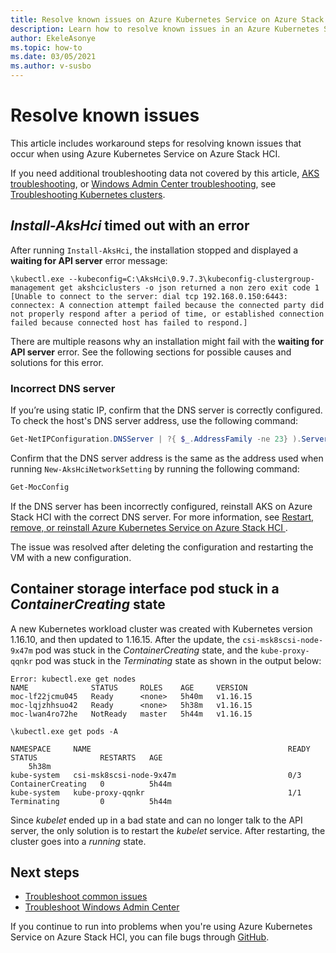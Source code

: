 ```yaml
---
title: Resolve known issues on Azure Kubernetes Service on Azure Stack HCI
description: Learn how to resolve known issues in an Azure Kubernetes Service (AKS) on Azure Stack HCI deployment.
author: EkeleAsonye
ms.topic: how-to
ms.date: 03/05/2021
ms.author: v-susbo
---
```


# Resolve known issues

This article includes workaround steps for resolving known issues that occur when using Azure Kubernetes Service on Azure Stack HCI.

If you need additional troubleshooting data not covered by this article, [AKS troubleshooting](./troubleshoot.md), or [Windows Admin Center troubleshooting](./troubleshoot-windows-admin-center.md), see [Troubleshooting Kubernetes clusters](https://kubernetes.io/docs/tasks/debug-application-cluster/troubleshooting/).

## _Install-AksHci_ timed out with an error

After running `Install-AksHci`, the installation stopped and displayed a **waiting for API server** error message:

```output
\kubectl.exe --kubeconfig=C:\AksHci\0.9.7.3\kubeconfig-clustergroup-management get akshciclusters -o json returned a non zero exit code 1 [Unable to connect to the server: dial tcp 192.168.0.150:6443: connectex: A connection attempt failed because the connected party did not properly respond after a period of time, or established connection failed because connected host has failed to respond.]
```

There are multiple reasons why an installation might fail with the **waiting for API server** error. See the following sections for possible causes and solutions for this error.

### Incorrect DNS server

If you’re using static IP, confirm that the DNS server is correctly configured. To check the host's DNS server address, use the following command:

```powershell
Get-NetIPConfiguration.DNSServer | ?{ $_.AddressFamily -ne 23} ).ServerAddresses
```

Confirm that the DNS server address is the same as the address used when running `New-AksHciNetworkSetting` by running the following command:

```powershell
Get-MocConfig
```

If the DNS server has been incorrectly configured, reinstall AKS on Azure Stack HCI with the correct DNS server. For more information, see [Restart, remove, or reinstall Azure Kubernetes Service on Azure Stack HCI ](./restart-cluster.md).

The issue was resolved after deleting the configuration and restarting the VM with a new configuration.

## Container storage interface pod stuck in a _ContainerCreating_ state

A new Kubernetes workload cluster was created with Kubernetes version 1.16.10, and then updated to 1.16.15. After the update, the `csi-msk8scsi-node-9x47m` pod was stuck in the _ContainerCreating_ state, and the `kube-proxy-qqnkr` pod was stuck in the _Terminating_ state as shown in the output below:

```output
Error: kubectl.exe get nodes  
NAME              STATUS     ROLES    AGE     VERSION 
moc-lf22jcmu045   Ready      <none>   5h40m   v1.16.15 
moc-lqjzhhsuo42   Ready      <none>   5h38m   v1.16.15 
moc-lwan4ro72he   NotReady   master   5h44m   v1.16.15

\kubectl.exe get pods -A 

NAMESPACE     NAME                                            READY   STATUS              RESTARTS   AGE 
    5h38m 
kube-system   csi-msk8scsi-node-9x47m                         0/3     ContainerCreating   0          5h44m 
kube-system   kube-proxy-qqnkr                                1/1     Terminating         0          5h44m  
```

Since _kubelet_ ended up in a bad state and can no longer talk to the API server, the only solution is to restart the _kubelet_ service. After restarting, the cluster goes into a _running_ state.  

## Next steps
- [Troubleshoot common issues](./troubleshoot.md)
- [Troubleshoot Windows Admin Center](./troubleshoot-windows-admin-center.md)

If you continue to run into problems when you're using Azure Kubernetes Service on Azure Stack HCI, you can file bugs through [GitHub](https://aka.ms/aks-hci-issues).
